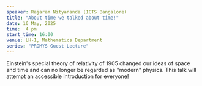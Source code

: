 ```yaml
---
speaker: Rajaram Nityananda (ICTS Bangalore)
title: "About time we talked about time!"
date: 16 May, 2025
time:  4 pm
start_time: 16:00
venue: LH-1, Mathematics Department
series: "PROMYS Guest Lecture"
---
```


Einstein's special theory of relativity of 1905 changed our ideas of space and time and can no longer be regarded as "modern" physics.
This talk will attempt an accessible introduction for everyone!
